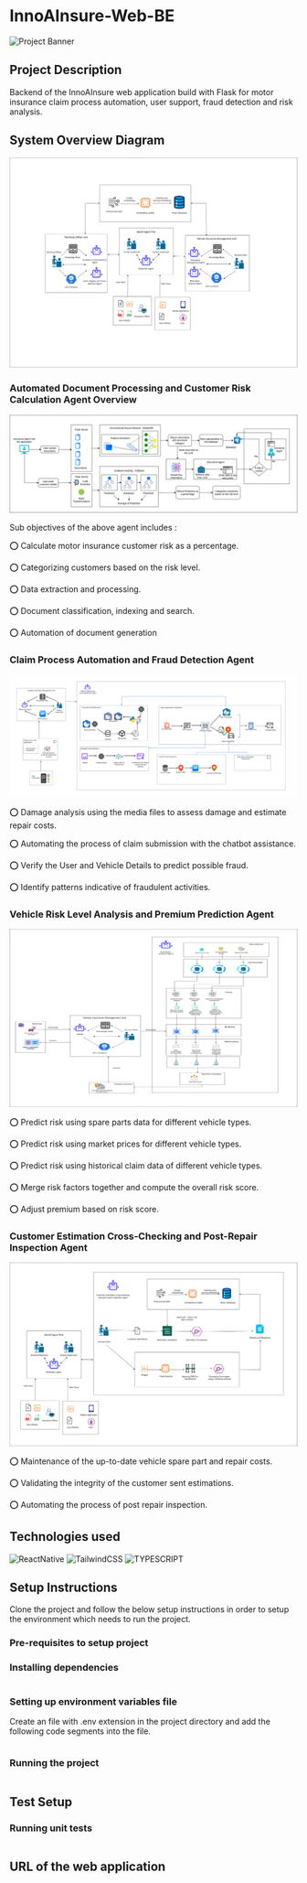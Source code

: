 # InnoAInsure-Web-BE

![Project Banner](https://github.com/CSSamarasinghe/innoAInsure-Moblie/blob/59bbab9b8de6030d7230971d24a774e83a45118d/assets/InnoAInsure_Mobile_Application_%F0%9F%9A%80.png)

## Project Description

Backend of the InnoAInsure web application build with Flask for motor insurance claim process automation, user support, fraud detection and risk analysis.

## System Overview Diagram

![System overview diagram](https://github.com/CSSamarasinghe/innoAInsure-Moblie/blob/59bbab9b8de6030d7230971d24a774e83a45118d/assets/system_overview_diagram.png)

### Automated Document Processing and Customer Risk Calculation Agent Overview

![diagram 1](https://github.com/CSSamarasinghe/innoAInsure-Moblie/blob/59bbab9b8de6030d7230971d24a774e83a45118d/assets/IT21258626_system_diagram.png)

Sub objectives of the above agent includes :

⭕ Calculate motor insurance customer risk as a percentage.

⭕ Categorizing customers based on the risk level.

⭕ Data extraction and processing.

⭕ Document classification, indexing and search.

⭕ Automation of document generation

### Claim Process Automation and Fraud Detection Agent

![diagram 2](https://github.com/CSSamarasinghe/innoAInsure-Moblie/blob/59bbab9b8de6030d7230971d24a774e83a45118d/assets/IT21227622_system_overview_diagram.png)

⭕ Damage analysis using the media files to assess damage and estimate repair costs.

⭕ Automating the process of claim submission with the chatbot assistance.

⭕ Verify the User and Vehicle Details to predict possible fraud.

⭕ Identify patterns indicative of fraudulent activities.

### Vehicle Risk Level Analysis and Premium Prediction Agent

![diagram 3](https://github.com/CSSamarasinghe/innoAInsure-Moblie/blob/59bbab9b8de6030d7230971d24a774e83a45118d/assets/IT21259302_system_overview_diagram.png)

⭕ Predict risk using spare parts data for different vehicle types.

⭕ Predict risk using market prices for different vehicle types.

⭕ Predict risk using historical claim data of different vehicle types.

⭕ Merge risk factors together and compute the overall risk score.

⭕ Adjust premium based on risk score.

### Customer Estimation Cross-Checking and Post-Repair Inspection Agent

![diagram 4](https://github.com/CSSamarasinghe/innoAInsure-Moblie/blob/59bbab9b8de6030d7230971d24a774e83a45118d/assets/IT21257568_system_overview_diagram.png)

⭕ Maintenance of the up-to-date vehicle spare part and repair costs.

⭕ Validating the integrity of the customer sent estimations.

⭕ Automating the process of post repair inspection.

## Technologies used

![ReactNative](https://img.shields.io/badge/ReactNative-374151?style=for-the-badge&logo=react&logoColor=white)
![TailwindCSS](https://img.shields.io/badge/TailwindCSS-38B2AC?style=for-the-badge&logo=tailwindcss&logoColor=white)
![TYPESCRIPT](https://img.shields.io/badge/TYPESCRIPT-fbbf24?style=for-the-badge&logo=TYPESCRIPT&logoColor=white)

## Setup Instructions

Clone the project and follow the below setup instructions in order to setup the environment which needs to run the project.

### Pre-requisites to setup project

### Installing dependencies

```

```

### Setting up environment variables file

Create an file with .env extension in the project directory and add the following code segments into the file.

```

```

### Running the project

```

```

## Test Setup

### Running unit tests

```

```

## URL of the web application
